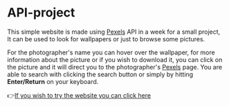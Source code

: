 # API-project

This simple website is made using [Pexels](https://www.pexels.com/) API in a week for a small project, It can be used to look for wallpapers or just to browse some pictures.  
  
For the photographer's name you can hover over the wallpaper, for more information about the picture or if you wish to download it, you can click on the picture and it will direct you to the photographer's [Pexels](https://www.pexels.com/) page. 
You are able to search with clicking the search button or simply by hitting **Enter/Return** on your keyboard.  

:point_right:[If you wish to try the website you can click here](https://ahmad-alsabbagh1.github.io/)


